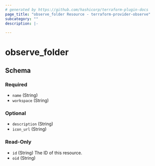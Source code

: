 ```yaml
---
# generated by https://github.com/hashicorp/terraform-plugin-docs
page_title: "observe_folder Resource - terraform-provider-observe"
subcategory: ""
description: |-
  
---
```

# observe_folder



<!-- schema generated by tfplugindocs -->
## Schema

### Required

- `name` (String)
- `workspace` (String)

### Optional

- `description` (String)
- `icon_url` (String)

### Read-Only

- `id` (String) The ID of this resource.
- `oid` (String)

